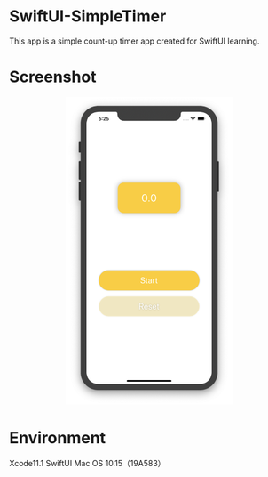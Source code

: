 # SwiftUI-SimpleTimer
This app is a simple count-up timer app created for SwiftUI learning.

# Screenshot

<div align="center">
  <img width="300" alt="SwiftUI-SimpleTimer-Screenshot" src="https://github.com/kazy-dev/SwiftUI-SimpleTimer/blob/master/SwiftUI-SimpleTimer/Resources/screenshot.png">
  </div>

# Environment
Xcode11.1
SwiftUI
Mac OS 10.15（19A583）
